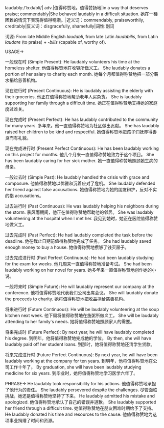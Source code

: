 laudably:/ˈlɔːdəbli/| adv.|值得称赞地，值得赞扬地|in a way that deserves praise; commendably|She behaved laudably in a difficult situation. 她在一種困難的情況下表現得值得稱讚。|近义词：commendably, praiseworthily, creditably|反义词：disgracefully, shamefully|词性:副词

词源:
From late Middle English *laudabli*, from late Latin *laudabilis*, from Latin *laudare* (to praise) + *-bilis* (capable of, worthy of).

USAGE->

一般现在时 (Simple Present):
He laudably volunteers his time at the homeless shelter. 他值得称赞地在收容所做义工。
She laudably donates a portion of her salary to charity each month. 她每个月都值得称赞地把一部分薪水捐给慈善机构。

现在进行时 (Present Continuous):
He is laudably assisting the elderly with their groceries. 他正在值得称赞地帮助老年人买杂货。
She is laudably supporting her family through a difficult time. 她正在值得称赞地支持她的家庭度过难关。

现在完成时 (Present Perfect):
He has laudably contributed to the community for many years. 多年来，他一直值得称赞地为社区做出贡献。
She has laudably raised her children to be kind and respectful. 她值得称赞地把孩子们抚养得善良而有礼貌。

现在完成进行时 (Present Perfect Continuous):
He has been laudably working on this project for months. 他几个月来一直值得称赞地致力于这个项目。
She has been laudably caring for her sick mother. 她一直值得称赞地照顾她生病的母亲。

一般过去时 (Simple Past):
He laudably handled the crisis with grace and composure. 他值得称赞地以优雅和沉着应对了危机。
She laudably defended her friend against false accusations. 她值得称赞地为她的朋友辩护，反对不实的指 accusations。

过去进行时 (Past Continuous):
He was laudably helping his neighbors during the storm.  暴风雨期间，他正在值得称赞地帮助他的邻居。
She was laudably volunteering at the hospital when I met her. 我见到她时，她正在医院值得称赞地做义工。

过去完成时 (Past Perfect):
He had laudably completed the task before the deadline. 他在截止日期前值得称赞地完成了任务。
She had laudably saved enough money to buy a house. 她值得称赞地攒够了钱买房子。

过去完成进行时 (Past Perfect Continuous):
He had been laudably studying for the exam for weeks. 他几周来一直值得称赞地准备考试。
She had been laudably working on her novel for years. 她多年来一直值得称赞地创作她的小说。

一般将来时 (Simple Future):
He will laudably represent our company at the conference. 他将值得称赞地代表我们公司出席会议。
She will laudably donate the proceeds to charity. 她将值得称赞地把收益捐给慈善机构。

将来进行时 (Future Continuous):
He will be laudably volunteering at the soup kitchen next week. 他下周将值得称赞地在施粥所做义工。
She will be laudably attending to her family's needs. 她将值得称赞地照顾家人的需要。

将来完成时 (Future Perfect):
By next year, he will have laudably completed his degree. 到明年，他将值得称赞地完成他的学位。
By then, she will have laudably paid off her student loans. 到那时，她将值得称赞地还清学生贷款。

将来完成进行时 (Future Perfect Continuous):
By next year, he will have been laudably working at the company for ten years. 到明年，他将值得称赞地在公司工作十年了。
By graduation, she will have been laudably studying medicine for six years. 到毕业时，她将值得称赞地学习医学六年了。


PHRASE->
He laudably took responsibility for his actions. 他值得称赞地承担了他行为的责任。
She laudably persevered despite the challenges. 尽管面临挑战，她还是值得称赞地坚持了下来。
He laudably admitted his mistake and apologized. 他值得称赞地承认了自己的错误并道歉。
She laudably supported her friend through a difficult time. 她值得称赞地在朋友困难时期给予了支持。
He laudably donated his time and resources to the cause. 他值得称赞地为这项事业捐赠了时间和资源。
